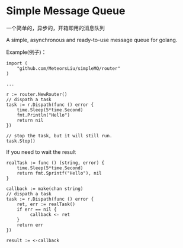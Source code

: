 # Simple Message Queue

一个简单的，异步的，开箱即用的消息队列

A simple, asynchronous and ready-to-use message queue for golang.

Example(例子)：

```
import (
    "github.com/MeteorsLiu/simpleMQ/router"
)

...

r := router.NewRouter()
// dispath a task
task := r.Dispath(func () error {
    time.Sleep(5*time.Second)
    fmt.Println("Hello")
    return nil
})

// stop the task, but it will still run.
task.Stop()

```


If you need to wait the result

```
realTask := func () (string, error) {
    time.Sleep(5*time.Second)
    return fmt.Sprintf("Hello"), nil
}

callback := make(chan string)
// dispath a task
task := r.Dispath(func () error {
    ret, err := realTask()
    if err == nil {
         callback <- ret
    }
    return err
})

result := <-callback
```
